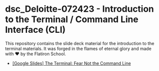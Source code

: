 # dsc_Deloitte-072423 - Introduction to the Terminal / Command Line Interface (CLI) 

This repository contains the slide deck material for the introduction to the terminal materials. It was forged in the flames of eternal glory and made with ❤️ by the Flatiron School.


- [[Google Slides] The Terminal: Fear Not the Command Line](https://docs.google.com/presentation/d/1HSo0YI0SEfMidjKo-shZH0o2Czcnlgz3HuaZ7QW8hYU/edit?usp=sharing)

